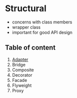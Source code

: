 # Structural
- concerns with class members
- wrapper class
- important for good API design

## Table of content
1. [Adapter](./Adapter/README.md)
2. Bridge
3. Composite
4. Decorator
5. Facade
6. Flyweight
7. Proxy